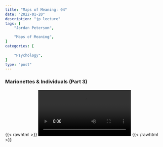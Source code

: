 ```yaml
---
title: "Maps of Meaning: 04"
date: "2022-01-20"
description: "jp lecture"
tags: [
    "Jordan Peterson",

    "Maps of Meaning",
]
categories: [
    
    "Psychology",
]
type: "post"
---
```


### Marionettes & Individuals (Part 3)

{{< rawhtml >}}
    <video width="auto" height="auto" controls>
        <source src="https://lectures.dev00ps.com/maps-of-meaning/2017%20Maps%20of%20Meaning%2004%20Marionettes%20and%20Individuals%20%28Part%203%29.mp4" type="video/mp4"> 
    </video>
{{< /rawhtml >}}